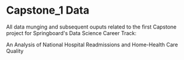 # Capstone_1 Data

All data munging and subsequent ouputs related to the first Capstone project for Springboard's Data Science Career Track:

An Analysis of National Hospital Readmissions and Home-Health Care Quality
